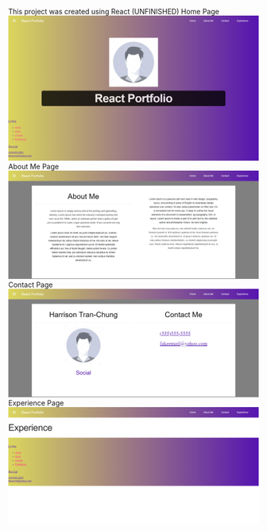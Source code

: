 This project was created using React (UNFINISHED)
Home Page
![](Images/Home.png)
About Me Page
![](Images/About%20Me.png)
Contact Page
![](Images/Contact.png)
Experience Page
![](Images/Experience.png)
